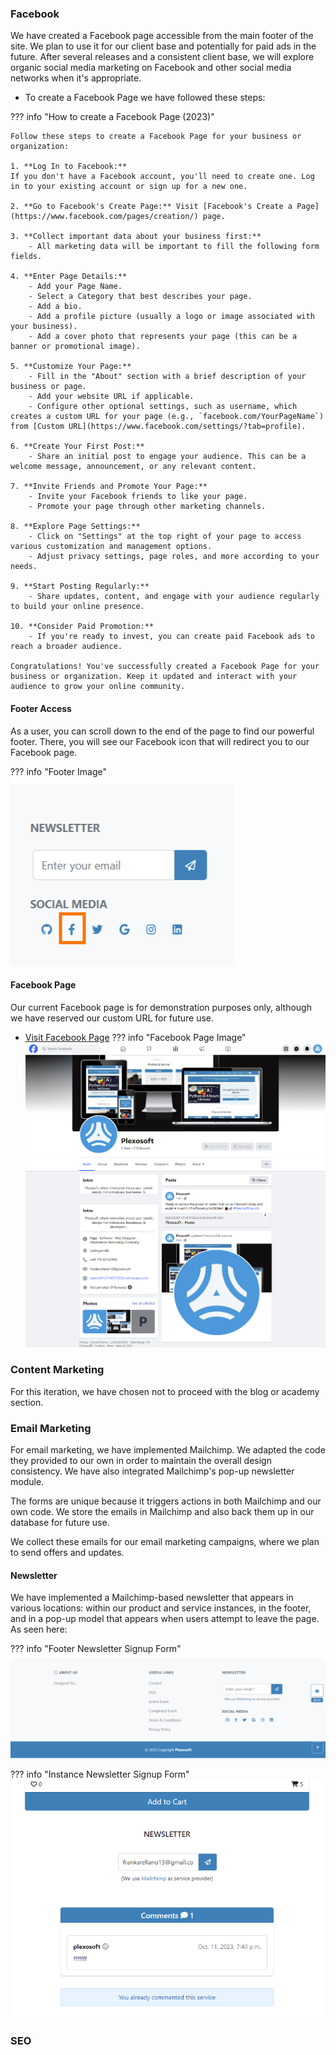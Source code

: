 ### Facebook
We have created a Facebook page accessible from the main footer of the site. We plan to use it for our client base and potentially for paid ads in the future. After several releases and a consistent client base, we will explore organic social media marketing on Facebook and other social media networks when it's appropriate.

- To create a Facebook Page we have followed these steps:

??? info "How to create a Facebook Page (2023)"

    Follow these steps to create a Facebook Page for your business or organization:

    1. **Log In to Facebook:**
    If you don't have a Facebook account, you'll need to create one. Log in to your existing account or sign up for a new one.

    2. **Go to Facebook's Create Page:** Visit [Facebook's Create a Page](https://www.facebook.com/pages/creation/) page.

    3. **Collect important data about your business first:**
        - All marketing data will be important to fill the following form fields.

    4. **Enter Page Details:**
        - Add your Page Name.
        - Select a Category that best describes your page.
        - Add a bio.
        - Add a profile picture (usually a logo or image associated with your business).
        - Add a cover photo that represents your page (this can be a banner or promotional image).

    5. **Customize Your Page:**
        - Fill in the "About" section with a brief description of your business or page.
        - Add your website URL if applicable.
        - Configure other optional settings, such as username, which creates a custom URL for your page (e.g., `facebook.com/YourPageName`) from [Custom URL](https://www.facebook.com/settings/?tab=profile).

    6. **Create Your First Post:**
        - Share an initial post to engage your audience. This can be a welcome message, announcement, or any relevant content.

    7. **Invite Friends and Promote Your Page:**
        - Invite your Facebook friends to like your page.
        - Promote your page through other marketing channels.

    8. **Explore Page Settings:**
        - Click on "Settings" at the top right of your page to access various customization and management options.
        - Adjust privacy settings, page roles, and more according to your needs.

    9. **Start Posting Regularly:**
        - Share updates, content, and engage with your audience regularly to build your online presence.

    10. **Consider Paid Promotion:**
        - If you're ready to invest, you can create paid Facebook ads to reach a broader audience.

    Congratulations! You've successfully created a Facebook Page for your business or organization. Keep it updated and interact with your audience to grow your online community.

#### Footer Access
As a user, you can scroll down to the end of the page to find our powerful footer. There, you will see our Facebook icon that will redirect you to our Facebook page.

??? info "Footer Image"
    ![Facebook Page on Footer](../../assets/img/footer-facebook.png)

#### Facebook Page

Our current Facebook page is for demonstration purposes only, although we have reserved our custom URL for future use.

- [Visit Facebook Page](https://www.facebook.com/plexosoft)
??? info "Facebook Page Image"
    ![Facebook Page Image](../../assets/img/facebook-page.png)

### Content Marketing
For this iteration, we have chosen not to proceed with the blog or academy section.

### Email Marketing

For email marketing, we have implemented Mailchimp. We adapted the code they provided to our own in order to maintain the overall design consistency. We have also integrated Mailchimp's pop-up newsletter module.

The forms are unique because it triggers actions in both Mailchimp and our own code. We store the emails in Mailchimp and also back them up in our database for future use.

We collect these emails for our email marketing campaigns, where we plan to send offers and updates.

#### Newsletter

We have implemented a Mailchimp-based newsletter that appears in various locations: within our product and service instances, in the footer, and in a pop-up model that appears when users attempt to leave the page. As seen here:

??? info "Footer Newsletter Signup Form"
    ![Footer Newsletter](../../assets/img/footer-newsletter.png)

??? info "Instance Newsletter Signup Form"
    ![Instance Newsletter](../../assets/img/instance-newsletter.png)

### SEO